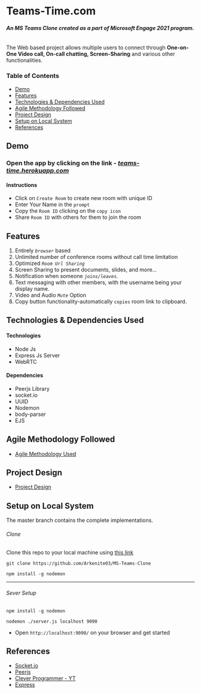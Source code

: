 # Teams-Time.com

_<h4>An <b>MS Teams Clone</b> created as a part of <b>Microsoft Engage 2021</b> program.</h4>_<br> 
The Web based project allows multiple users to connect through <b>One-on-One Video call,
On-call chatting, Screen-Sharing</b> and various other functionalities. 

### Table of Contents  
- [Demo](#demo)
- [Features](#features)
- [Technologies & Dependencies Used](#technologies--dependencies-used)    
- [Agile Methodology Followed](#agile-methodology-followed)    
- [Project Design](#project-design)
- [Setup on Local System](#setup-on-local-system)
- [References](#references)

## Demo

### Open the app by clicking on the link - _<a href = "https://teams-time.herokuapp.com">teams-time.herokuapp.com</a>_
#### Instructions
- Click on `Create Room` to create new room with unique ID
- Enter Your Name in the `prompt`
- Copy the `Room ID` clicking on the `copy icon`
- Share `Room ID` with others for them to join the room

## Features
1. Entirely *`browser`* based
2. Unlimited number of conference rooms without call time limitation
3. Optimized *`Room Url Sharing`* 
4. Screen Sharing to present documents, slides, and more...
5. Notification when someone *`joins/leaves`*.
6. Text messaging with other members, with the username being your display name.
7. Video and Audio *`Mute`* Option
8. Copy button functionality-automatically `copies` room link to clipboard.

## Technologies & Dependencies Used


#### Technologies
- Node Js
- Express Js Server
- WebRTC
#### Dependencies
- Peerjs Library
- socket.io
- UUID
- Nodemon
- body-parser
- EJS

## Agile Methodology Followed

- [Agile Methodology Used](https://docs.google.com/document/d/1Kkela4giEH20Q50l1LTZv6bawiLXgQ_qZz92-yqqA0A/edit?usp=sharing) 

## Project Design
- [Project Design](https://docs.google.com/document/d/1j6q8vKkyt4VXGI07H1KoglUitQQqiDrMKkBd76Vg57Y/edit?usp=sharing)

## Setup on Local System
The master branch contains the complete implementations.
###### Clone
<p>Clone this repo to your local machine using <a href="https://github.com/Arkenite03/MS-Teams-Clone">this link</a></p>
<pre><code>git clone https://github.com/Arkenite03/MS-Teams-Clone</code></pre>
<pre><code>npm install -g nodemon</code></pre>

---

###### Sever Setup
<pre><code>npm install -g nodemon</code></pre>
<pre><code>nodemon ./server.js localhost 9090</code></pre>

- Open `http://localhost:9090/` on your browser and get started

## References

- [Socket.io](http://socket.io/)
- [Peerjs](https://peerjs.com/)
- [Clever Programmer - YT](https://www.youtube.com/watch?v=ZVznzY7EjuY&t=6382s)
- [Express](https://expressjs.com/en/4x/api.html#res)

